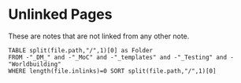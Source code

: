 # Unlinked Pages

These are notes that are not linked from any other note.

```dataview
TABLE split(file.path,"/",1)[0] as Folder 
FROM -"_DM_" and -"_MoC" and -"_templates" and -"_Testing" and -"Worldbuilding"
WHERE length(file.inlinks)=0 SORT split(file.path,"/",1)[0]
```

